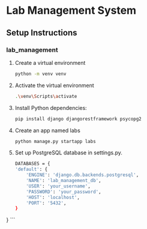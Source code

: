 # Lab Management System

## Setup Instructions

### lab_management
1. Create a virtual environment
    ```bash
    python -m venv venv
    ```

2. Activate the virtual environment
    ```bash
    .\venv\Scripts\activate
    ```

3. Install Python dependencies:
    ```bash
    pip install django djangorestframework psycopg2
    ```

4. Create an app named labs
    ```bash
    python manage.py startapp labs
    ```

5. Set up PostgreSQL database in settings.py.
    ```bash
    DATABASES = {
    'default': {
        'ENGINE': 'django.db.backends.postgresql',
        'NAME': 'lab_management_db',
        'USER': 'your_username',
        'PASSWORD': 'your_password',
        'HOST': 'localhost',
        'PORT': '5432',
    }
}
    ```


